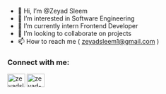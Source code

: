 - 👋 Hi, I’m @Zeyad Sleem
- 👀 I’m interested in Software Engineering
- 🌱 I’m currently intern Frontend Developer
- 💞️ I’m looking to collaborate on projects 
- 📫 How to reach me (  zeyadsleem1@gmail.com ) 

<h3 align="left">Connect with me:</h3>
<p align="left">
<a href="https://twitter.com/zeyadsleem" target="blank"><img align="center" src="https://raw.githubusercontent.com/rahuldkjain/github-profile-readme-generator/master/src/images/icons/Social/twitter.svg" alt="zeyadsleem" height="30" width="40" /></a>
<a href="https://linkedin.com/in/zeyad-sleem" target="blank"><img align="center" src="https://raw.githubusercontent.com/rahuldkjain/github-profile-readme-generator/master/src/images/icons/Social/linked-in-alt.svg" alt="zeyad-sleem" height="30" width="40" /></a>
</p>
